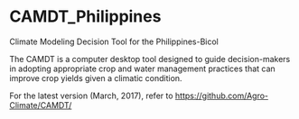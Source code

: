 # CAMDT_Philippines
Climate Modeling Decision Tool for the Philippines-Bicol

The CAMDT is a computer desktop tool designed to guide decision-makers in adopting appropriate crop and water management practices that can improve crop yields given a climatic condition.

For the latest version (March, 2017), refer to https://github.com/Agro-Climate/CAMDT/
